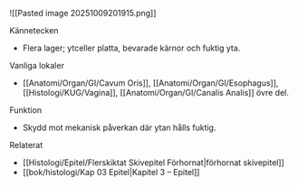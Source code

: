 ![[Pasted image 20251009201915.png]]

Kännetecken
- Flera lager; ytceller platta, bevarade kärnor och fuktig yta.

Vanliga lokaler
- [[Anatomi/Organ/GI/Cavum Oris]], [[Anatomi/Organ/GI/Esophagus]], [[Histologi/KUG/Vagina]], [[Anatomi/Organ/GI/Canalis Analis]] övre del.

Funktion
- Skydd mot mekanisk påverkan där ytan hålls fuktig.

Relaterat
- [[Histologi/Epitel/Flerskiktat Skivepitel Förhornat|förhornat skivepitel]]
- [[bok/histologi/Kap 03 Epitel|Kapitel 3 – Epitel]]

